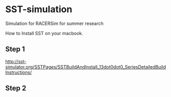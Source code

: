 # SST-simulation
Simulation for RACERSim for summer research

How to Install SST on your macbook. 

## Step 1
http://sst-simulator.org/SSTPages/SSTBuildAndInstall_13dot0dot0_SeriesDetailedBuildInstructions/

## Step 2
